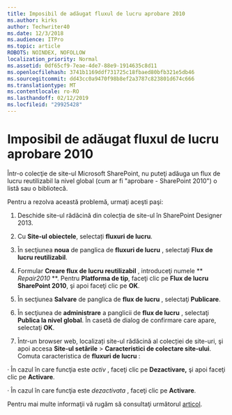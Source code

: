 ```yaml
---
title: Imposibil de adăugat fluxul de lucru aprobare 2010
ms.author: kirks
author: Techwriter40
ms.date: 12/3/2018
ms.audience: ITPro
ms.topic: article
ROBOTS: NOINDEX, NOFOLLOW
localization_priority: Normal
ms.assetid: 0df65cf9-7eae-4de7-88e9-1914635c8d11
ms.openlocfilehash: 3741b1169ddf731725c18fbaed80bfb321e5db46
ms.sourcegitcommit: dd43cc0a9470f98b8ef2a3787c823801d674c666
ms.translationtype: MT
ms.contentlocale: ro-RO
ms.lasthandoff: 02/12/2019
ms.locfileid: "29925428"
---
```

# <a name="unable-to-add-2010-approval-workflow"></a>Imposibil de adăugat fluxul de lucru aprobare 2010

Într-o colecţie de site-ul Microsoft SharePoint, nu puteţi adăuga un flux de lucru reutilizabil la nivel global (cum ar fi "aprobare - SharePoint 2010") o listă sau o bibliotecă.
  
Pentru a rezolva această problemă, urmaţi aceşti paşi: 
  
1. Deschide site-ul rădăcină din colecția de site-ul în SharePoint Designer 2013.
  
2. Cu **Site-ul obiectele**, selectați **fluxuri de lucru**. 
  
3. În secţiunea **noua** de panglica de **fluxuri de lucru** , selectaţi **Flux de lucru reutilizabil**. 
  
4. Formular **Creare flux de lucru reutilizabil** , introduceţi numele ** *Repair2010* **. Pentru **Platforma de tip**, faceţi clic pe **Flux de lucru SharePoint 2010**, şi apoi faceţi clic pe **OK**. 
  
1. În secţiunea **Salvare** de panglica de **flux de lucru** , selectaţi **Publicare**. 
  
2. În secţiunea de **administrare** a panglicii de **flux de lucru** , selectaţi **Publica la nivel global**. În casetă de dialog de confirmare care apare, selectaţi **OK**. 
  
3. Într-un browser web, localizați site-ul rădăcină al colecției de site-uri, şi apoi accesa **Site-ul setările** \> **Caracteristici de colectare site-ului**. Comuta caracteristica de **fluxuri de lucru** : 
  
· În cazul în care funcţia este *activ* , faceţi clic pe **Dezactivare,** şi apoi faceţi clic pe **Activare**. 
  
· În cazul în care funcţia este *dezactivata* , faceţi clic pe **Activare**. 
  
Pentru mai multe informaţii vă rugăm să consultaţi următorul [articol](https://go.microsoft.com/fwlink/?linkid=2047770&amp;clcid=0x409).
  

